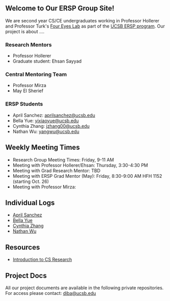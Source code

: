 ## Welcome to Our ERSP Group Site!

We are second year CS/CE undergraduates working in Professor Hollerer and Professor Turk's [Four Eyes Lab](http://ilab.cs.ucsb.edu/) as part of the [UCSB ERSP program](https://sites.google.com/site/erspucsb/home).  Our project is about ....

### Research Mentors
* Professor Hollerer
* Graduate student: Ehsan Sayyad

### Central Mentoring Team
* Professor Mirza
* May El Sherief 

### ERSP Students
* April Sanchez: aprilsanchez@ucsb.edu
* Bella Yue: yixiaoyue@ucsb.edu
* Cynthia Zhang: jzhang00@ucsb.edu
* Nathan Wu: yangwu@ucsb.edu  


## Weekly Meeting Times

* Research Group Meeting Times: Friday, 9-11 AM
* Meeting with Professor Hollerer/Ehsan: Thursday, 3:30-4:30 PM
* Meeting with Grad Research Mentor: TBD
* Meeting with ERSP Grad Mentor (May): Friday, 8:30-9:00 AM HFH 1152 (starting Oct. 26)
* Meeting with Professor Mirza:


## Individual Logs

* [April Sanchez](https://github.com/ucsb-ersp-2018/hci-aprils-research-log)
* [Bella Yue](https://github.com/ucsb-ersp-2018/hci-bellay-research-log)
* [Cynthia Zhang](https://github.com/ucsb-ersp-2018/hci-cynthiaz-research-log)
* [Nathan Wu](https://github.com/ucsb-ersp-2018/hci-nathanw-research-log)


## Resources

* [Introduction to CS Research](https://sites.google.com/site/erspucsb/home)


## Project Docs
All our project documents are available in the following private repositories. For access please contact: diba@ucsb.edu  

